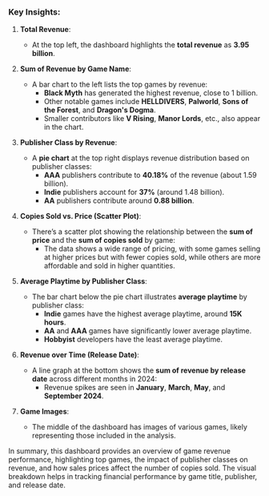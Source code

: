 ### Key Insights:

1. **Total Revenue**:
   - At the top left, the dashboard highlights the **total revenue** as **3.95 billion**.

2. **Sum of Revenue by Game Name**:
   - A bar chart to the left lists the top games by revenue:
     - **Black Myth** has generated the highest revenue, close to 1 billion.
     - Other notable games include **HELLDIVERS**, **Palworld**, **Sons of the Forest**, and **Dragon's Dogma**.
     - Smaller contributors like **V Rising**, **Manor Lords**, etc., also appear in the chart.

3. **Publisher Class by Revenue**:
   - A **pie chart** at the top right displays revenue distribution based on publisher classes:
     - **AAA** publishers contribute to **40.18%** of the revenue (about 1.59 billion).
     - **Indie** publishers account for **37%** (around 1.48 billion).
     - **AA** publishers contribute around **0.88 billion**.

4. **Copies Sold vs. Price (Scatter Plot)**:
   - There’s a scatter plot showing the relationship between the **sum of price** and the **sum of copies sold** by game:
     - The data shows a wide range of pricing, with some games selling at higher prices but with fewer copies sold, while others are more affordable and sold in higher quantities.

5. **Average Playtime by Publisher Class**:
   - The bar chart below the pie chart illustrates **average playtime** by publisher class:
     - **Indie** games have the highest average playtime, around **15K hours**.
     - **AA** and **AAA** games have significantly lower average playtime.
     - **Hobbyist** developers have the least average playtime.

6. **Revenue over Time (Release Date)**:
   - A line graph at the bottom shows the **sum of revenue by release date** across different months in 2024:
     - Revenue spikes are seen in **January**, **March**, **May**, and **September 2024**.

7. **Game Images**:
   - The middle of the dashboard has images of various games, likely representing those included in the analysis.

In summary, this dashboard provides an overview of game revenue performance, highlighting top games, the impact of publisher classes on revenue, and how sales prices affect the number of copies sold. The visual breakdown helps in tracking financial performance by game title, publisher, and release date.
